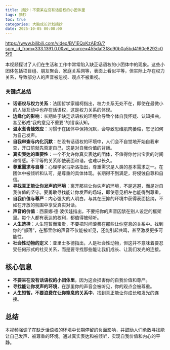```yaml
---
title: 摘抄：不要呆在没有话语权的小团体里
tags: 摘抄
toc: true
categories: 大脑成长计划摘抄
date: 2025-10-05 00:00:00
---
```


https://www.bilibili.com/video/BV1EQxKzAEtG/?spm_id_from=333.1391.0.0&vd_source=455daf3f8c90b0a5bd4160e8292c05f9

本视频探讨了人们在生活和工作中常常陷入缺乏话语权的小团体中的现象。这些小团体包括项目组、朋友聚会、家庭关系网等，表面上看似平等，但实际上存在权力关系，导致部分人的声音被忽视、观点不被重视。

### 关键点总结

<!-- more -->

- **话语权与权力关系**：法国哲学家福柯指出，权力关系无处不在，即使在最微小的人际互动中也存在话语权，这是权力关系的体现。
- **边缘化的影响**：长期处于缺乏话语权的环境会导致个体自我怀疑、认知扭曲，甚至形成“我的意见不重要”的错误认知。
- **温水煮青蛙效应**：习惯于在团体中保持沉默，会导致思维肌肉萎缩，忘记如何为自己发声。
- **自我审查与内化沉默**：在没有话语权的环境中，人们会不自觉地开始自我审查，开口前就先否定自己，这是对自我价值的背叛。
- **真实表达的重要性**：一个不允许你真实表达的团体，不值得你付出宝贵的时间和情感。不平等的关系即使表面和谐，也难以长久。
- **尊重需求与自尊**：心理学家马斯洛指出，尊重需求是人类的基本需求之一。在团体中被倾听和认可，是尊重的具体体现。长期得不到满足，将侵蚀自尊和自信。
- **寻找真正能让你发声的环境**：离开那些让你失声的环境，不是逃避，而是对自我价值的坚守。要勇敢寻找能让你发声的场域，即使意见相左也能得到尊重。
- **自我价值与尊严**：内心强大的人明白，与其在压抑的环境中获得表面接纳，不如在开放的氛围中享受真实对话。
- **声音的价值**：西蒙娜·德·波伏娃指出，不要把你的声音囚禁在别人设定的框架里。每个人都有表达的权利，都值得被倾听。
- **人生选择**：人生短暂而宝贵，不要把时间浪费在那些让你窒息的关系中。找到你的“部落”，在那里你的声音不仅能被听见，还能引起共鸣，甚至激发更多可能性。
- **社会性动物的定义**：亚里士多德指出，人是社会性动物，但这并不意味着要忍受任何形式的社交关系，而是要寻找那些能让我们成长、让我们发光的连接。

## 核心信息

- **不要呆在没有话语权的小团体里**，因为这会损害你的自我价值和尊严。
- **寻找能让你发声的环境**，在那里你的声音会被听见，你的观点会被尊重。
- **人生短暂，不要浪费在让你窒息的关系中**，找到真正能让你成长和发光的连接。

## 总结

本视频强调了在缺乏话语权的环境中长期停留的负面影响，并鼓励人们勇敢寻找能让自己发声、被尊重的环境。通过真实表达和被倾听，实现自我价值和内心的平静。
